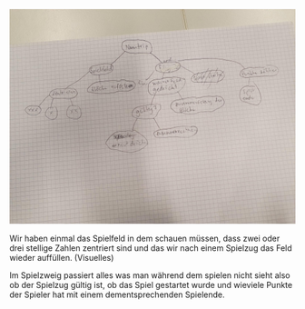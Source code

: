 ![](images/TopDown%20Numtrip.png)

Wir haben einmal das Spielfeld in dem schauen müssen, dass zwei oder drei stellige Zahlen zentriert sind und das wir nach einem Spielzug das Feld wieder auffüllen. (Visuelles)

Im Spielzweig passiert alles was man während dem spielen nicht sieht also ob der Spielzug gültig ist, ob das Spiel gestartet wurde und wieviele Punkte der Spieler hat mit einem dementsprechenden Spielende.